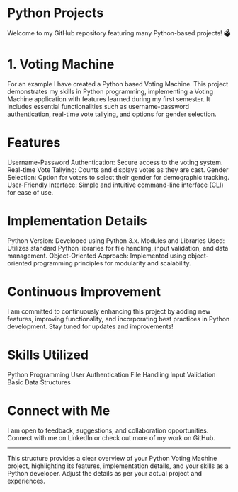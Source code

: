 # Python Projects

Welcome to my GitHub repository featuring many Python-based projects! 🗳️

# 1. Voting Machine 

For an example I have created a Python based Voting Machine. This project demonstrates my skills in Python programming, implementing a Voting Machine application with features learned during my first semester. It includes essential functionalities such as username-password authentication, real-time vote tallying, and options for gender selection.

# Features

Username-Password Authentication: Secure access to the voting system.
Real-time Vote Tallying: Counts and displays votes as they are cast.
Gender Selection: Option for voters to select their gender for demographic tracking.
User-Friendly Interface: Simple and intuitive command-line interface (CLI) for ease of use.

# Implementation Details

Python Version: Developed using Python 3.x.
Modules and Libraries Used: Utilizes standard Python libraries for file handling, input validation, and data management.
Object-Oriented Approach: Implemented using object-oriented programming principles for modularity and scalability.

# Continuous Improvement

I am committed to continuously enhancing this project by adding new features, improving functionality, and incorporating best practices in Python development. Stay tuned for updates and improvements!

# Skills Utilized

Python Programming
User Authentication
File Handling
Input Validation
Basic Data Structures

# Connect with Me

I am open to feedback, suggestions, and collaboration opportunities. Connect with me on LinkedIn or check out more of my work on GitHub.
_______________________________________________________________________________________________________________________________________________________________________________________________

This structure provides a clear overview of your Python Voting Machine project, highlighting its features, implementation details, and your skills as a Python developer. Adjust the details as per your actual project and experiences.
